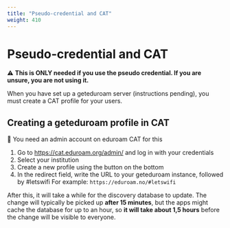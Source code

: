 ```yaml
---
title: "Pseudo-credential and CAT"
weight: 410
---
```


# Pseudo-credential and CAT

⚠️ **This is ONLY needed if you use the pseudo credential. If you are unsure, you are not using it.**

When you have set up a geteduroam server (instructions pending), you must create a CAT profile for your users.


## Creating a geteduroam profile in CAT

🛂 You need an admin account on eduroam CAT for this

1. Go to https://cat.eduroam.org/admin/ and log in with your credentials
2. Select your institution
3. Create a new profile using the button on the bottom
4. In the redirect field, write the URL to your geteduroam instance, followed by #letswifi
   For example: `https://eduroam.no/#letswifi`

After this, it will take a while for the discovery database to update.
The change will typically be picked up **after 15 minutes**, but the apps might cache the database for up to an hour, so **it will take about 1,5 hours** before the change will be visible to everyone.

